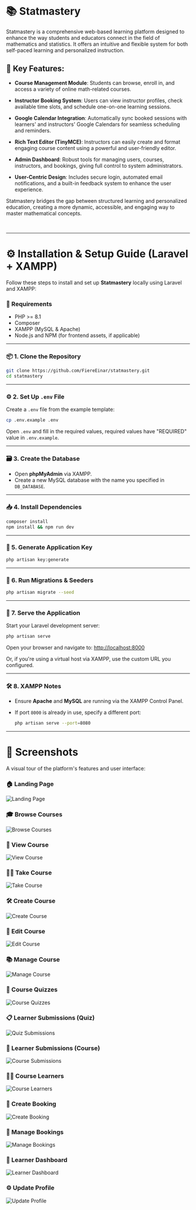 # 📚 Statmastery

Statmastery is a comprehensive web-based learning platform designed to enhance the way students and educators connect in the field of mathematics and statistics. It offers an intuitive and flexible system for both self-paced learning and personalized instruction.

## 🔑 Key Features:

-   **Course Management Module**: Students can browse, enroll in, and access a variety of online math-related courses.

-   **Instructor Booking System**: Users can view instructor profiles, check available time slots, and schedule one-on-one learning sessions.

-   **Google Calendar Integration**: Automatically sync booked sessions with learners' and instructors' Google Calendars for seamless scheduling and reminders.

-   **Rich Text Editor (TinyMCE)**: Instructors can easily create and format engaging course content using a powerful and user-friendly editor.

-   **Admin Dashboard**: Robust tools for managing users, courses, instructors, and bookings, giving full control to system administrators.

-   **User-Centric Design**: Includes secure login, automated email notifications, and a built-in feedback system to enhance the user experience.

Statmastery bridges the gap between structured learning and personalized education, creating a more dynamic, accessible, and engaging way to master mathematical concepts.

<br>

---

# ⚙️ Installation & Setup Guide (Laravel + XAMPP)

Follow these steps to install and set up **Statmastery** locally using Laravel and XAMPP:

### 🧰 Requirements

-   PHP >= 8.1
-   Composer
-   XAMPP (MySQL & Apache)
-   Node.js and NPM (for frontend assets, if applicable)

---

### 📦 1. Clone the Repository

```bash
git clone https://github.com/FiereEinar/statmastery.git
cd statmastery
```

---

### ⚙️ 2. Set Up `.env` File

Create a `.env` file from the example template:

```bash
cp .env.example .env
```

Open `.env` and fill in the required values, required values have "REQUIRED" value in `.env.example`.

---

### 🗃️ 3. Create the Database

-   Open **phpMyAdmin** via XAMPP.
-   Create a new MySQL database with the name you specified in `DB_DATABASE`.

---

### 📥 4. Install Dependencies

```bash
composer install
npm install && npm run dev
```

---

### 🔑 5. Generate Application Key

```bash
php artisan key:generate
```

---

### 🧪 6. Run Migrations & Seeders

```bash
php artisan migrate --seed
```

---

### 🚀 7. Serve the Application

Start your Laravel development server:

```bash
php artisan serve
```

Open your browser and navigate to:
[http://localhost:8000](http://localhost:8000)

Or, if you're using a virtual host via XAMPP, use the custom URL you configured.

---

### 🛠️ 8. XAMPP Notes

-   Ensure **Apache** and **MySQL** are running via the XAMPP Control Panel.
-   If port `8000` is already in use, specify a different port:

    ```bash
    php artisan serve --port=8080
    ```

---

# 📸 Screenshots

A visual tour of the platform's features and user interface:

### 🏠 Landing Page

![Landing Page](public/screenshots/landing-page.png)

### 🎓 Browse Courses

![Browse Courses](public/screenshots/browse-courses.png)

### 📖 View Course

![View Course](public/screenshots/view-course.png)

### 🧑‍🏫 Take Course

![Take Course](public/screenshots/take-course.png)

### 🛠️ Create Course

![Create Course](public/screenshots/create-course.png)

### 📝 Edit Course

![Edit Course](public/screenshots/edit-course.png)

### 📚 Manage Course

![Manage Course](public/screenshots/manage-course.png)

### 🧮 Course Quizzes

![Course Quizzes](public/screenshots/course-quizzes.png)

### 📋 Learner Submissions (Quiz)

![Quiz Submissions](public/screenshots/course-quiz-learners-submissions.png)

### 📩 Learner Submissions (Course)

![Course Submissions](public/screenshots/learner-course-submissions.png)

### 👨‍🎓 Course Learners

![Course Learners](public/screenshots/course-learners.png)

### 📅 Create Booking

![Create Booking](public/screenshots/create-booking.png)

### 📆 Manage Bookings

![Manage Bookings](public/screenshots/manage-bookings.png)

### 👤 Learner Dashboard

![Learner Dashboard](public/screenshots/learner-dashboard.png)

### ⚙️ Update Profile

![Update Profile](public/screenshots/update-profile.png)
